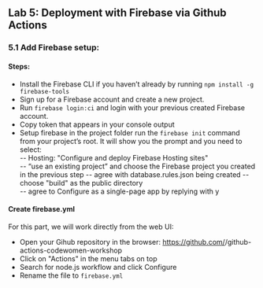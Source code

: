 ## Lab 5: Deployment with Firebase via Github Actions

### 5.1 Add Firebase setup:

#### Steps:
- Install the Firebase CLI if you haven’t already by running `npm install -g firebase-tools`    
- Sign up for a Firebase account and create a new project.     
- Run `firebase login:ci` and login with your previous created Firebase account.
- Copy token that appears in your console output
- Setup firebase in the project folder  run the `firebase init` command from your project’s root. It will show you the prompt and you need to select:     
-- Hosting: "Configure and deploy Firebase Hosting sites"    
-- “use an existing project” and choose the Firebase project you created in the previous step
-- agree with database.rules.json being created
-- choose "build" as the public directory     
-- agree to Configure as a single-page app by replying with y

#### Create firebase.yml

For this part, we will work directly from the web UI:    
- Open your Gihub repository in the browser: https://github.com/<YOUR-USERNAME>/github-actions-codewomen-workshop
- Click on "Actions" in the menu tabs on top    
- Search for node.js workflow and click Configure    
- Rename the file to `firebase.yml`
